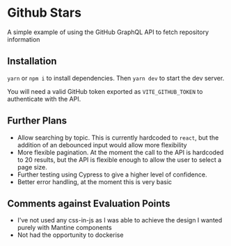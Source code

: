# Github Stars

A simple example of using the GitHub GraphQL API to fetch repository information

## Installation

`yarn` or `npm i` to install dependencies. Then `yarn dev` to start the dev server.

You will need a valid GitHub token exported as `VITE_GITHUB_TOKEN` to authenticate with the API.

## Further Plans

- Allow searching by topic. This is currently hardcoded to `react`, but the addition of an debounced input would allow more flexibility
- More flexible pagination. At the moment the call to the API is hardcoded to 20 results, but the API is flexible enough to allow the user to select a page size.
- Further testing using Cypress to give a higher level of confidence.
- Better error handling, at the moment this is very basic

## Comments against Evaluation Points

- I've not used any css-in-js as I was able to achieve the design I wanted purely with Mantine components
- Not had the opportunity to dockerise
